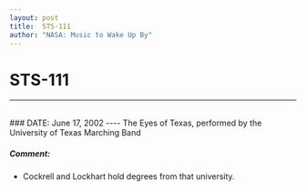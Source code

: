 ```yaml
---
layout: post
title:  STS-111
author: "NASA: Music to Wake Up By"
---
```


# STS-111
----
<br/>
### DATE: June 17, 2002
----
The Eyes of Texas, performed by the University of Texas Marching Band

##### Comment:
* Cockrell and Lockhart hold degrees from that university.
